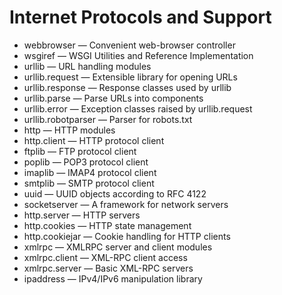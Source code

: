 # Internet Protocols and Support

- webbrowser — Convenient web-browser controller
- wsgiref — WSGI Utilities and Reference Implementation
- urllib — URL handling modules
- urllib.request — Extensible library for opening URLs
- urllib.response — Response classes used by urllib
- urllib.parse — Parse URLs into components
- urllib.error — Exception classes raised by urllib.request
- urllib.robotparser — Parser for robots.txt
- http — HTTP modules
- http.client — HTTP protocol client
- ftplib — FTP protocol client
- poplib — POP3 protocol client
- imaplib — IMAP4 protocol client
- smtplib — SMTP protocol client
- uuid — UUID objects according to RFC 4122
- socketserver — A framework for network servers
- http.server — HTTP servers
- http.cookies — HTTP state management
- http.cookiejar — Cookie handling for HTTP clients
- xmlrpc — XMLRPC server and client modules
- xmlrpc.client — XML-RPC client access
- xmlrpc.server — Basic XML-RPC servers
- ipaddress — IPv4/IPv6 manipulation library

